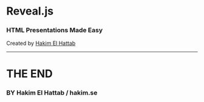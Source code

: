 # Reveal.js
### HTML Presentations Made Easy

Created by [Hakim El Hattab][hakim]

---

# THE END
### BY Hakim El Hattab / hakim.se

[hakim]: http://hakim.se